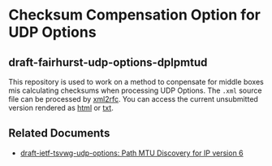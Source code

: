 # Checksum Compensation Option for UDP Options

## draft-fairhurst-udp-options-dplpmtud
This repository is used to work on a method to conpensate for middle boxes mis
calculating checksums when processing UDP Options.
The `.xml` source file can be processed by
[xml2rfc](http://xml2rfc.tools.ietf.org).  You can access the current
unsubmitted version rendered as
[html](http://xml2rfc.ietf.org/cgi-bin/xml2rfc.cgi?input=&url=https%3A%2F%2Fraw.githubusercontent.com%2Fuoaerg%2Fdraft-udp-options-cco%2Fmaster%2Fdraft-fairhurst-udp-options-cco.xml&modeAsFormat=html%2Fascii&type=towindow&Submit=Submit)
or
[txt](http://xml2rfc.ietf.org/cgi-bin/xml2rfc.cgi?input=&url=https%3A%2F%2Fraw.githubusercontent.com%2Fuoaerg%2Fdraft-udp-options-cco%2Fmaster%2Fdraft-fairhurst-udp-options-cco.xml&modeAsFormat=txt%2Fascii&type=towindow&Submit=Submit).

## Related Documents
* [draft-ietf-tsvwg-udp-options: Path MTU Discovery for IP version 6](https://tools.ietf.org/html/draft-ietf-tsvwg-udp-options)
